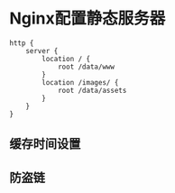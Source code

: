 # Nginx配置静态服务器

``` nginx
http {
    server {
        location / {
            root /data/www
        }
        location /images/ {
            root /data/assets
        }
    }
}
```

## 缓存时间设置

## 防盗链
